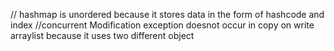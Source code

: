 // hashmap is unordered because it stores data in the form of hashcode and index
//concurrent Modification exception doesnot occur in copy on write arraylist because it uses two different object
